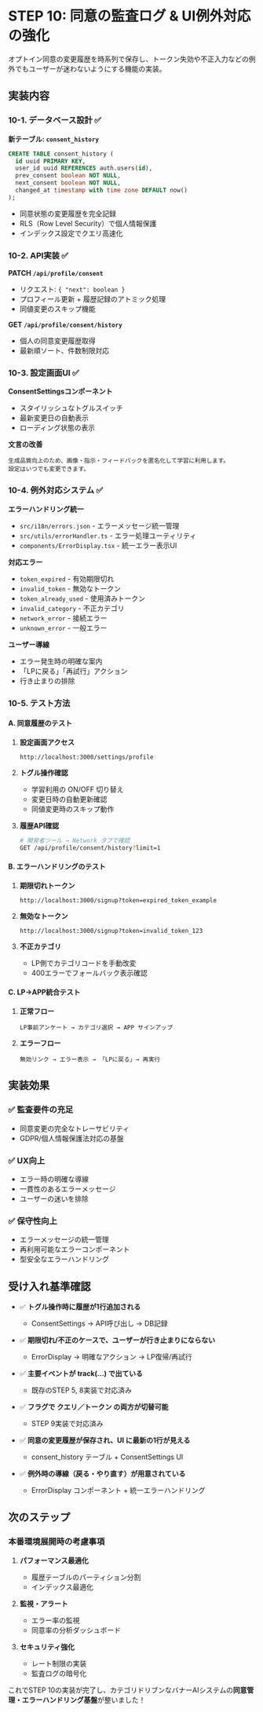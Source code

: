 # STEP 10: 同意の監査ログ & UI例外対応の強化

オプトイン同意の変更履歴を時系列で保存し、トークン失効や不正入力などの例外でもユーザーが迷わないようにする機能の実装。

## 実装内容

### 10-1. データベース設計 ✅

**新テーブル: `consent_history`**
```sql
CREATE TABLE consent_history (
  id uuid PRIMARY KEY,
  user_id uuid REFERENCES auth.users(id),
  prev_consent boolean NOT NULL,
  next_consent boolean NOT NULL,
  changed_at timestamp with time zone DEFAULT now()
);
```

- 同意状態の変更履歴を完全記録
- RLS（Row Level Security）で個人情報保護
- インデックス設定でクエリ高速化

### 10-2. API実装 ✅

**PATCH `/api/profile/consent`**
- リクエスト: `{ "next": boolean }`
- プロフィール更新 + 履歴記録のアトミック処理
- 同値変更のスキップ機能

**GET `/api/profile/consent/history`**
- 個人の同意変更履歴取得
- 最新順ソート、件数制限対応

### 10-3. 設定画面UI ✅

**ConsentSettingsコンポーネント**
- スタイリッシュなトグルスイッチ
- 最新変更日の自動表示
- ローディング状態の表示

**文言の改善**
```
生成品質向上のため、画像・指示・フィードバックを匿名化して学習に利用します。
設定はいつでも変更できます。
```

### 10-4. 例外対応システム ✅

**エラーハンドリング統一**
- `src/i18n/errors.json` - エラーメッセージ統一管理
- `src/utils/errorHandler.ts` - エラー処理ユーティリティ
- `components/ErrorDisplay.tsx` - 統一エラー表示UI

**対応エラー**
- `token_expired` - 有効期限切れ
- `invalid_token` - 無効なトークン  
- `token_already_used` - 使用済みトークン
- `invalid_category` - 不正カテゴリ
- `network_error` - 接続エラー
- `unknown_error` - 一般エラー

**ユーザー導線**
- エラー発生時の明確な案内
- 「LPに戻る」「再試行」アクション
- 行き止まりの排除

### 10-5. テスト方法

#### A. 同意履歴のテスト

1. **設定画面アクセス**
   ```
   http://localhost:3000/settings/profile
   ```

2. **トグル操作確認**
   - 学習利用の ON/OFF 切り替え
   - 変更日時の自動更新確認
   - 同値変更時のスキップ動作

3. **履歴API確認**
   ```bash
   # 開発者ツール → Network タブで確認
   GET /api/profile/consent/history?limit=1
   ```

#### B. エラーハンドリングのテスト

1. **期限切れトークン**
   ```
   http://localhost:3000/signup?token=expired_token_example
   ```
   
2. **無効なトークン**
   ```
   http://localhost:3000/signup?token=invalid_token_123
   ```

3. **不正カテゴリ**
   - LP側でカテゴリコードを手動改変
   - 400エラーでフォールバック表示確認

#### C. LP→APP統合テスト

1. **正常フロー**
   ```
   LP事前アンケート → カテゴリ選択 → APP サインアップ
   ```

2. **エラーフロー**
   ```
   無効リンク → エラー表示 → 「LPに戻る」→ 再実行
   ```

## 実装効果

### ✅ **監査要件の充足**
- 同意変更の完全なトレーサビリティ
- GDPR/個人情報保護法対応の基盤

### ✅ **UX向上**
- エラー時の明確な導線
- 一貫性のあるエラーメッセージ
- ユーザーの迷いを排除

### ✅ **保守性向上**
- エラーメッセージの統一管理
- 再利用可能なエラーコンポーネント
- 型安全なエラーハンドリング

## 受け入れ基準確認

- ✅ **トグル操作時に履歴が1行追加される**
  - ConsentSettings → API呼び出し → DB記録
  
- ✅ **期限切れ/不正のケースで、ユーザーが行き止まりにならない**
  - ErrorDisplay → 明確なアクション → LP復帰/再試行

- ✅ **主要イベントが track(...) で出ている**
  - 既存のSTEP 5, 8実装で対応済み

- ✅ **フラグで クエリ／トークン の両方が切替可能**
  - STEP 9実装で対応済み

- ✅ **同意の変更履歴が保存され、UI に最新の1行が見える**
  - consent_history テーブル + ConsentSettings UI

- ✅ **例外時の導線（戻る・やり直す）が用意されている**
  - ErrorDisplay コンポーネント + 統一エラーハンドリング

## 次のステップ

### 本番環境展開時の考慮事項

1. **パフォーマンス最適化**
   - 履歴テーブルのパーティション分割
   - インデックス最適化

2. **監視・アラート**
   - エラー率の監視
   - 同意率の分析ダッシュボード

3. **セキュリティ強化**
   - レート制限の実装
   - 監査ログの暗号化

これでSTEP 10の実装が完了し、カテゴリドリブンなバナーAIシステムの**同意管理・エラーハンドリング基盤**が整いました！
